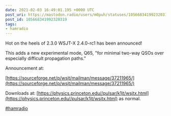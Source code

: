 ```yaml
---
date: 2021-02-03 16:49:01.195 +0000 UTC
post_uri: https://mastodon.radio/users/m0puh/statuses/105668341992320319
post_id: 105668341992320319
tags:
- hamradio
---
```

Hot on the heels of 2.3.0 WSJT-X 2.4.0-rc1 has been announced!

This adds a new experimental mode, Q65, "for minimal two-way QSOs over especially difficult propagation paths."

Announcement at:

[https://sourceforge.net/p/wsjt/mailman/message/37211965/](https://sourceforge.net/p/wsjt/mailman/message/37211965/)

Downloads at: [https://physics.princeton.edu//pulsar/k1jt/wsjtx.html](https://physics.princeton.edu//pulsar/k1jt/wsjtx.html) as normal.

[#hamradio](https://mastodon.radio/tags/hamradio)


